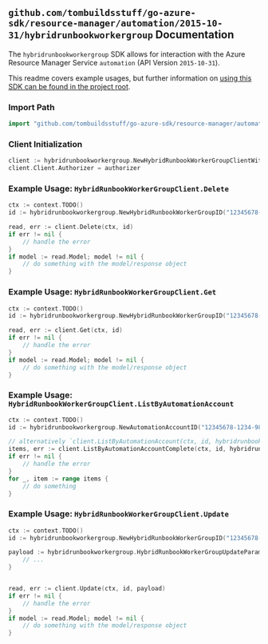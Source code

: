 
## `github.com/tombuildsstuff/go-azure-sdk/resource-manager/automation/2015-10-31/hybridrunbookworkergroup` Documentation

The `hybridrunbookworkergroup` SDK allows for interaction with the Azure Resource Manager Service `automation` (API Version `2015-10-31`).

This readme covers example usages, but further information on [using this SDK can be found in the project root](https://github.com/tombuildsstuff/go-azure-sdk/tree/main/docs).

### Import Path

```go
import "github.com/tombuildsstuff/go-azure-sdk/resource-manager/automation/2015-10-31/hybridrunbookworkergroup"
```


### Client Initialization

```go
client := hybridrunbookworkergroup.NewHybridRunbookWorkerGroupClientWithBaseURI("https://management.azure.com")
client.Client.Authorizer = authorizer
```


### Example Usage: `HybridRunbookWorkerGroupClient.Delete`

```go
ctx := context.TODO()
id := hybridrunbookworkergroup.NewHybridRunbookWorkerGroupID("12345678-1234-9876-4563-123456789012", "example-resource-group", "automationAccountValue", "hybridRunbookWorkerGroupValue")

read, err := client.Delete(ctx, id)
if err != nil {
	// handle the error
}
if model := read.Model; model != nil {
	// do something with the model/response object
}
```


### Example Usage: `HybridRunbookWorkerGroupClient.Get`

```go
ctx := context.TODO()
id := hybridrunbookworkergroup.NewHybridRunbookWorkerGroupID("12345678-1234-9876-4563-123456789012", "example-resource-group", "automationAccountValue", "hybridRunbookWorkerGroupValue")

read, err := client.Get(ctx, id)
if err != nil {
	// handle the error
}
if model := read.Model; model != nil {
	// do something with the model/response object
}
```


### Example Usage: `HybridRunbookWorkerGroupClient.ListByAutomationAccount`

```go
ctx := context.TODO()
id := hybridrunbookworkergroup.NewAutomationAccountID("12345678-1234-9876-4563-123456789012", "example-resource-group", "automationAccountValue")

// alternatively `client.ListByAutomationAccount(ctx, id, hybridrunbookworkergroup.DefaultListByAutomationAccountOperationOptions())` can be used to do batched pagination
items, err := client.ListByAutomationAccountComplete(ctx, id, hybridrunbookworkergroup.DefaultListByAutomationAccountOperationOptions())
if err != nil {
	// handle the error
}
for _, item := range items {
	// do something
}
```


### Example Usage: `HybridRunbookWorkerGroupClient.Update`

```go
ctx := context.TODO()
id := hybridrunbookworkergroup.NewHybridRunbookWorkerGroupID("12345678-1234-9876-4563-123456789012", "example-resource-group", "automationAccountValue", "hybridRunbookWorkerGroupValue")

payload := hybridrunbookworkergroup.HybridRunbookWorkerGroupUpdateParameters{
	// ...
}


read, err := client.Update(ctx, id, payload)
if err != nil {
	// handle the error
}
if model := read.Model; model != nil {
	// do something with the model/response object
}
```
